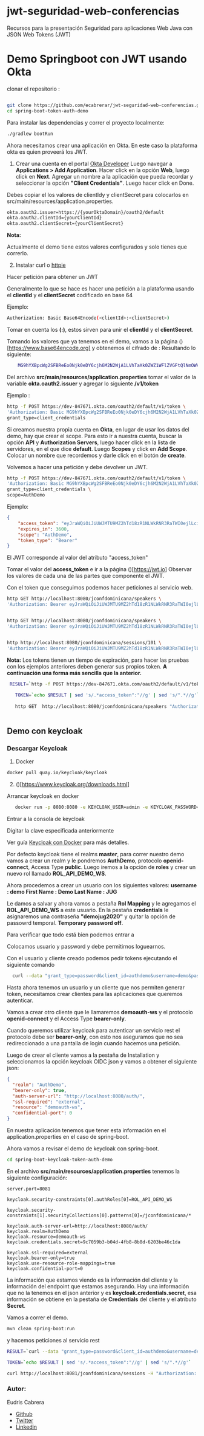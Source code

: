 # jwt-seguridad-web-conferencias
Recursos para la presentación Seguridad para aplicaciones Web Java con JSON Web Tokens (JWT)

# Demo Springboot con JWT usando Okta

clonar el repositorio :
```bash

git clone https://github.com/ecabrerar/jwt-seguridad-web-conferencias.git
cd spring-boot-token-auth-demo
```


Para instalar las dependencias y correr el proyecto localmente:
```bash
./gradlew bootRun
```
Ahora necesitamos crear una aplicación en Okta. En este caso la plataforma okta es quien proveerá los JWT.

1. Crear una cuenta en el portal [Okta Developer](https://developer.okta.com/signup)
Luego navegar a **Applications > Add Application**. 
Hacer click en la opción **Web**, luego click en **Next**.
Agregar un nombre a la aplicación que pueda recordar y seleccionar la opción **"Client Credentials"**. Luego hacer click en Done.

Debes copiar el los valores de clientIdy y clientSecret para colocarlos en src/main/resources/application.properties.

```bash
okta.oauth2.issuer=https://{yourOktaDomain}/oauth2/default
okta.oauth2.clientId={yourClientId}
okta.oauth2.clientSecret={yourClientSecret}	
```
__Nota:__

Actualmente el demo tiene estos valores configurados y solo tienes que correrlo.

2. Instalar curl o [httpie](https://httpie.org)

Hacer petición para obtener un JWT

Generalmente lo que se hace es hacer una petición a la plataforma usando el **clientId** y el **clientSecret** codificado en base 64 

Ejemplo:
```bash
Authorization: Basic Base64Encode(<clientId>:<clientSecret>)
```
Tomar en cuenta los **(:)**, estos sirven para unir el **clientId** y el **clientSecret**.

Tomando los valores que ya tenemos en el demo, vamos a la página ()[https://www.base64encode.org] y obtenemos el cifrado de <clientId>:<clientSecret>
Resultando lo siguiente:
    
```bash
    MG9hYXBpcWg2SFBReEo0Njk0eDY6cjh6M2N2WjA1LVhTaXk0ZWZ1WFlZVGFtQlNmOWV0WmY2U0NVOHMwNg==
```
Del archivo __src/main/resources/application.properties__ tomar el valor de la variable __okta.oauth2.issuer__ y agregar lo siguiente __/v1/token__

Ejemplo :
```bash
http -f POST https://dev-847671.okta.com/oauth2/default/v1/token \
'Authorization: Basic MG9hYXBpcWg2SFBReEo0Njk0eDY6cjh6M2N2WjA1LVhTaXk0ZWZ1WFlZVGFtQlNmOWV0WmY2U0NVOHMwNg==' \
grant_type=client_credentials
```
Si creamos nuestra propia cuenta en __Okta__, en lugar de usar los datos del demo, hay que crear el scope. Para esto ir a nuestra cuenta, buscar la opción __API__
y __Authorization Servers__, luego hacer click en la lista de servidores, en el que dice __default__. Luego __Scopes__ y click en __Add Scope__. Colocar un nombre que recordemos y darle click en el botón de __create__.

Volvemos a hacer una petición y debe devolver un JWT.
```bash
http -f POST https://dev-847671.okta.com/oauth2/default/v1/token \
'Authorization: Basic MG9hYXBpcWg2SFBReEo0Njk0eDY6cjh6M2N2WjA1LVhTaXk0ZWZ1WFlZVGFtQlNmOWV0WmY2U0NVOHMwNg==' \
grant_type=client_credentials \
scope=AuthDemo
```

Ejemplo:
```json
{
    "access_token": "eyJraWQiOiJiUWJMTU9MZ2hTd18zR1NLWkRNR3RaTWI0ejlLci04VWlZREZnS0ItNEgwIiwiYWxnIjoiUlMyNTYifQ.eyJ2ZXIiOjEsImp0aSI6IkFULmV0aWFMREt0Qk1aWjFoaWdwQXZ1YjdjSVAwZ0RHenBWUERXaUpZN0JlQnciLCJpc3MiOiJodHRwczovL2Rldi04NDc2NzEub2t0YS5jb20vb2F1dGgyL2RlZmF1bHQiLCJhdWQiOiJhcGk6Ly9kZWZhdWx0IiwiaWF0IjoxNTg4MjcwNTE3LCJleHAiOjE1ODgyNzQxMTcsImNpZCI6IjBvYWFwaXFoNkhQUXhKNDY5NHg2Iiwic2NwIjpbIkF1dGhEZW1vIl0sInN1YiI6IjBvYWFwaXFoNkhQUXhKNDY5NHg2In0.ldNS2DMDlqoz00DVCdcR82CU9Nv92a32o1SzpLXHAGuPnNEhroReaOlAysmSquwunw5dMw70oAZOc4SGB-2XzzJh04ZB2CIOZt2WxbmRarBbfSRX01cQ4GSdhyIndObIvtFKF5QxtHXDiH_KgGHikkHqcBw7dz8L4JWmAELIzUWLJt5aNyQ8rlElPFfWwOTE0w_Csl_529bRnbVoavR-pEM289TBUGS7tnPoKGdpUE79OTW-G0Q8I9B67HtyaPe0lcqeXmPTfEDrNEeL7IfShOOkpvsRHSP3yva2trquFuxBq3PqlrSYp_PZ7ahnhf0xTS8v8_VpTa4J-nQJHTN0bA",
    "expires_in": 3600,
    "scope": "AuthDemo",
    "token_type": "Bearer"
}
```

El JWT corresponde al valor del atributo "access_token"

Tomar el valor del __access_token__ e ir a la página ()[https://jwt.io]
Observar los valores de cada una de las partes que componente el JWT.

Con el token que conseguimos podemos hacer peticiones al servicio web.
```bash
http GET http://localhost:8080/jconfdominicana/speakers \
'Authorization: Bearer eyJraWQiOiJiUWJMTU9MZ2hTd18zR1NLWkRNR3RaTWI0ejlLci04VWlZREZnS0ItNEgwIiwiYWxnIjoiUlMyNTYifQ.eyJ2ZXIiOjEsImp0aSI6IkFULmV0aWFMREt0Qk1aWjFoaWdwQXZ1YjdjSVAwZ0RHenBWUERXaUpZN0JlQnciLCJpc3MiOiJodHRwczovL2Rldi04NDc2NzEub2t0YS5jb20vb2F1dGgyL2RlZmF1bHQiLCJhdWQiOiJhcGk6Ly9kZWZhdWx0IiwiaWF0IjoxNTg4MjcwNTE3LCJleHAiOjE1ODgyNzQxMTcsImNpZCI6IjBvYWFwaXFoNkhQUXhKNDY5NHg2Iiwic2NwIjpbIkF1dGhEZW1vIl0sInN1YiI6IjBvYWFwaXFoNkhQUXhKNDY5NHg2In0.ldNS2DMDlqoz00DVCdcR82CU9Nv92a32o1SzpLXHAGuPnNEhroReaOlAysmSquwunw5dMw70oAZOc4SGB-2XzzJh04ZB2CIOZt2WxbmRarBbfSRX01cQ4GSdhyIndObIvtFKF5QxtHXDiH_KgGHikkHqcBw7dz8L4JWmAELIzUWLJt5aNyQ8rlElPFfWwOTE0w_Csl_529bRnbVoavR-pEM289TBUGS7tnPoKGdpUE79OTW-G0Q8I9B67HtyaPe0lcqeXmPTfEDrNEeL7IfShOOkpvsRHSP3yva2trquFuxBq3PqlrSYp_PZ7ahnhf0xTS8v8_VpTa4J-nQJHTN0bA'


http GET http://localhost:8080/jconfdominicana/speakers \
'Authorization: Bearer eyJraWQiOiJiUWJMTU9MZ2hTd18zR1NLWkRNR3RaTWI0ejlLci04VWlZREZnS0ItNEgwIiwiYWxnIjoiUlMyNTYifQ.eyJ2ZXIiOjEsImp0aSI6IkFULmV0aWFMREt0Qk1aWjFoaWdwQXZ1YjdjSVAwZ0RHenBWUERXaUpZN0JlQnciLCJpc3MiOiJodHRwczovL2Rldi04NDc2NzEub2t0YS5jb20vb2F1dGgyL2RlZmF1bHQiLCJhdWQiOiJhcGk6Ly9kZWZhdWx0IiwiaWF0IjoxNTg4MjcwNTE3LCJleHAiOjE1ODgyNzQxMTcsImNpZCI6IjBvYWFwaXFoNkhQUXhKNDY5NHg2Iiwic2NwIjpbIkF1dGhEZW1vIl0sInN1YiI6IjBvYWFwaXFoNkhQUXhKNDY5NHg2In0.ldNS2DMDlqoz00DVCdcR82CU9Nv92a32o1SzpLXHAGuPnNEhroReaOlAysmSquwunw5dMw70oAZOc4SGB-2XzzJh04ZB2CIOZt2WxbmRarBbfSRX01cQ4GSdhyIndObIvtFKF5QxtHXDiH_KgGHikkHqcBw7dz8L4JWmAELIzUWLJt5aNyQ8rlElPFfWwOTE0w_Csl_529bRnbVoavR-pEM289TBUGS7tnPoKGdpUE79OTW-G0Q8I9B67HtyaPe0lcqeXmPTfEDrNEeL7IfShOOkpvsRHSP3yva2trquFuxBq3PqlrSYp_PZ7ahnhf0xTS8v8_VpTa4J-nQJHTN0bA'


http http://localhost:8080/jconfdominicana/sessions/101 \
'Authorization: Bearer eyJraWQiOiJiUWJMTU9MZ2hTd18zR1NLWkRNR3RaTWI0ejlLci04VWlZREZnS0ItNEgwIiwiYWxnIjoiUlMyNTYifQ.eyJ2ZXIiOjEsImp0aSI6IkFULmV0aWFMREt0Qk1aWjFoaWdwQXZ1YjdjSVAwZ0RHenBWUERXaUpZN0JlQnciLCJpc3MiOiJodHRwczovL2Rldi04NDc2NzEub2t0YS5jb20vb2F1dGgyL2RlZmF1bHQiLCJhdWQiOiJhcGk6Ly9kZWZhdWx0IiwiaWF0IjoxNTg4MjcwNTE3LCJleHAiOjE1ODgyNzQxMTcsImNpZCI6IjBvYWFwaXFoNkhQUXhKNDY5NHg2Iiwic2NwIjpbIkF1dGhEZW1vIl0sInN1YiI6IjBvYWFwaXFoNkhQUXhKNDY5NHg2In0.ldNS2DMDlqoz00DVCdcR82CU9Nv92a32o1SzpLXHAGuPnNEhroReaOlAysmSquwunw5dMw70oAZOc4SGB-2XzzJh04ZB2CIOZt2WxbmRarBbfSRX01cQ4GSdhyIndObIvtFKF5QxtHXDiH_KgGHikkHqcBw7dz8L4JWmAELIzUWLJt5aNyQ8rlElPFfWwOTE0w_Csl_529bRnbVoavR-pEM289TBUGS7tnPoKGdpUE79OTW-G0Q8I9B67HtyaPe0lcqeXmPTfEDrNEeL7IfShOOkpvsRHSP3yva2trquFuxBq3PqlrSYp_PZ7ahnhf0xTS8v8_VpTa4J-nQJHTN0bA'
```
__Nota:__
Los tokens tienen un tiempo de expiración, para hacer las pruebas con los ejemplos anteriores deben generar sus propios token.
**A continuación una forma más sencilla que la anterior.**
```bash
 RESULT=`http -f POST https://dev-847671.okta.com/oauth2/default/v1/token 'Authorization: Basic MG9hYXBpcWg2SFBReEo0Njk0eDY6cjh6M2N2WjA1LVhTaXk0ZWZ1WFlZVGFtQlNmOWV0WmY2U0NVOHMwNg==' grant_type=client_credentials scope=AuthDemo`
   
   TOKEN=`echo $RESULT | sed 's/.*access_token":"//g' | sed 's/".*//g'`
   
   http GET  http://localhost:8080/jconfdominicana/speakers "Authorization: Bearer $TOKEN"
   
 ```  
## Demo con keycloak

  
###   Descargar Keycloak 
   1. Docker
   ```bash
   docker pull quay.io/keycloak/keycloak
   ```
   
   2. ()[https://www.keycloak.org/downloads.html]
   
   Arrancar keycloak en docker
  ```bash
     docker run -p 8080:8080 -e KEYCLOAK_USER=admin -e KEYCLOAK_PASSWORD=admin quay.io/keycloak/keycloak
  ```

   Entrar a la consola de keycloak
   [](http://localhost:8080/auth/admin)
   
   Digitar la clave especificada anteriormente

  Ver guía [Keycloak con Docker](https://www.keycloak.org/getting-started/getting-started-docker) para más detalles.

Por defecto keycloak tiene el realms **master**, para correr nuestro demo vamos a crear un realm y le pondremos **AuthDemo**, protocolo __openid-connect__, Access Type __public__.
  Luego iremos a la opción de __roles__ y crear un nuevo rol llamado __ROL_API_DEMO_WS__.
  
  Ahora procedemos a crear un usuario con los siguientes valores:
  **username : demo
  First Name : Demo
  Last Name : JUG**
  
  Le damos a salvar y ahora vamos a pestaña __Rol Mapping__ y le agregamos el __ROL_API_DEMO_WS__ a este usuario.
  En la pestaña **credentials** le asignaremos una contraseña **"demojug2020"** y quitar la opción de passowrd temporal. **Temporary password off**.
  
  Para verificar que todo está bien podemos entrar a [](http://localhost:8080/auth/realms/AuthDemo/account)
  
  Colocamos usuario y password y debe permitirnos loguearnos.
  
  Con el usuario y cliente creado podemos pedir tokens ejecutando el siguiente comando   

```bash   
  curl --data "grant_type=password&client_id=authdemo&username=demo&password=demojug2020" http://localhost:8080/auth/realms/AuthDemo/protocol/openid-connect/token
```

 Hasta ahora tenemos un usuario y un cliente que nos permiten generar token, necesitamos crear clientes para las aplicaciones que queremos autenticar.
 
 Vamos a crear otro cliente que le llamaremos **demoauth-ws** y el protocolo **openid-connect** y el Access Type **bearer-only**.
 
 Cuando queremos utilizar keycloak para autenticar un servicio rest el protocolo debe ser **bearer-only**, con esto nos aseguramos que no sea redireccionado a una pantalla de login cuando hacemos una petición.
 
 Luego de crear el cliente vamos a la pestaña de Installation y seleccionamos la opción keycloak OIDC json y vamos a obtener el siguiente json:

```json
{
  "realm": "AuthDemo",
  "bearer-only": true,
  "auth-server-url": "http://localhost:8080/auth/",
  "ssl-required": "external",
  "resource": "demoauth-ws",
  "confidential-port": 0
}
```

En nuestra aplicación tenemos que tener esta información en el application.properties en el caso de spring-boot.

Ahora vamos a revisar el demo de keycloak con spring-boot.
```bash
cd spring-boot-keycloak-token-auth-demo
```

En el archivo __src/main/resources/application.properties__ tenemos la siguiente configuración:
```plantext
server.port=8081

keycloak.security-constraints[0].authRoles[0]=ROL_API_DEMO_WS

keycloak.security-constraints[1].securityCollections[0].patterns[0]=/jconfdominicana/*

keycloak.auth-server-url=http://localhost:8080/auth/
keycloak.realm=AuthDemo
keycloak.resource=demoauth-ws
keycloak.credentials.secret=9c7059b3-b04d-4fb8-8b8d-6203be46c1da

keycloak.ssl-required=external
keycloak.bearer-only=true
keycloak.use-resource-role-mappings=true
keycloak.confidential-port=0
```

La información que estamos viendo es la información del cliente y la información del endpoint que estamos asegurando.
Hay una información que no la tenemos en el json anterior y es **keycloak.credentials.secret**, esa información se obtiene en la pestaña de **Credentials** del cliente y el atributo **Secret**.

Vamos a correr el demo.
```bash
mvn clean spring-boot:run
```
y hacemos peticiones al servicio rest

```bash
RESULT=`curl --data "grant_type=password&client_id=authdemo&username=demo&password=demojug2020" http://localhost:8080/auth/realms/AuthDemo/protocol/openid-connect/token`

TOKEN=`echo $RESULT | sed 's/.*access_token":"//g' | sed 's/".*//g'`

curl http://localhost:8081/jconfdominicana/sessions -H "Authorization: bearer $TOKEN"
```


### Autor: 
Eudris Cabrera
* [Github](https://github.com/ecabrerar)
* [Twitter](https://twitter.com/eudriscabrera)
* [Linkedin](https://www.linkedin.com/in/eudriscabrera)
